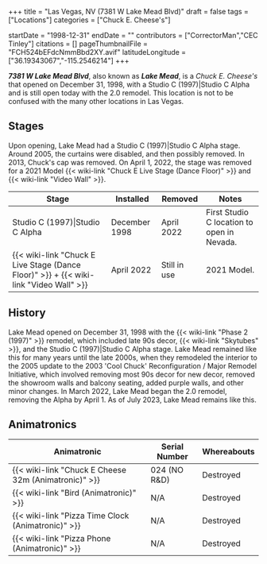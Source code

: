 +++
title = "Las Vegas, NV (7381 W Lake Mead Blvd)"
draft = false
tags = ["Locations"]
categories = ["Chuck E. Cheese's"]


startDate = "1998-12-31"
endDate = ""
contributors = ["CorrectorMan","CEC Tinley"]
citations = []
pageThumbnailFile = "FCH524bEFdcNmmBbd2XY.avif"
latitudeLongitude = ["36.19343067","-115.2546214"]
+++

***7381 W Lake Mead Blvd***, also known as ***Lake Mead***, is a *Chuck E. Cheese's* that opened on December 31, 1998, with a Studio C (1997)|Studio C Alpha and is still open today with the 2.0 remodel. This location is not to be confused with the many other locations in Las Vegas.

## Stages

Upon opening, Lake Mead had a Studio C (1997)|Studio C Alpha stage. Around 2005, the curtains were disabled, and then possibly removed. In 2013, Chuck's cap was removed. On April 1, 2022, the stage was removed for a 2021 Model {{< wiki-link "Chuck E Live Stage (Dance Floor)" >}} and {{< wiki-link "Video Wall" >}}.

| Stage                                                                                             | Installed     | Removed      | Notes                                      |
|---------------------------------------------------------------------------------------------------|---------------|--------------|--------------------------------------------|
| Studio C (1997)\|Studio C Alpha                                                                   | December 1998 | April 2022   | First Studio C location to open in Nevada. |
| {{< wiki-link "Chuck E Live Stage (Dance Floor)" >}} + {{< wiki-link "Video Wall" >}} | April 2022    | Still in use | 2021 Model.                                |

## History

Lake Mead opened on December 31, 1998 with the {{< wiki-link "Phase 2 (1997)" >}} remodel, which included late 90s decor, {{< wiki-link "Skytubes" >}}, and the Studio C (1997)|Studio C Alpha stage. Lake Mead remained like this for many years until the late 2000s, when they remodeled the interior to the 2005 update to the 2003 'Cool Chuck' Reconfiguration / Major Remodel Initiative, which involved removing most 90s decor for new decor, removed the showroom walls and balcony seating, added purple walls, and other minor changes. In March 2022, Lake Mead began the 2.0 remodel, removing the Alpha by April 1. As of July 2023, Lake Mead remains like this.

## Animatronics

| Animatronic                                                | Serial Number    | Whereabouts |
|------------------------------------------------------------|------------------|-------------|
| {{< wiki-link "Chuck E Cheese 32m (Animatronic)" >}} | 024 (NO R&amp;D) | Destroyed   |
| {{< wiki-link "Bird (Animatronic)" >}}               | N/A              | Destroyed   |
| {{< wiki-link "Pizza Time Clock (Animatronic)" >}}   | N/A              | Destroyed   |
| {{< wiki-link "Pizza Phone (Animatronic)" >}}        | N/A              | Destroyed   |